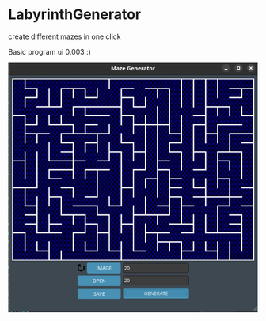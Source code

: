 # LabyrinthGenerator
create different mazes in one click

Basic program ui 0.003 :)

<p align=center>
    <img src= "https://github.com/NiskashY/LabyrinthGenerator/blob/main/images/ui_example0.3.png"
</p>
